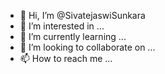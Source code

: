 - 👋 Hi, I’m @SivatejaswiSunkara
- 👀 I’m interested in ...
- 🌱 I’m currently learning ...
- 💞️ I’m looking to collaborate on ...
- 📫 How to reach me ...

<!---
SivatejaswiSunkara/SivatejaswiSunkara is a ✨ special ✨ repository because its `README.md` (this file) appears on your GitHub profile.
You can click the Preview link to take a look at your changes.
--->
